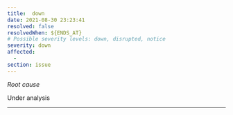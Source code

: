 ```yaml
---
title:  down
date: 2021-08-30 23:23:41
resolved: false
resolvedWhen: ${ENDS_AT}
# Possible severity levels: down, disrupted, notice
severity: down
affected:
  - 
section: issue
---
```


*Root cause*

Under analysis

---


